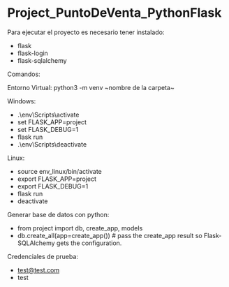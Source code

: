# Project_PuntoDeVenta_PythonFlask

Para ejecutar el proyecto es necesario tener instalado:
- flask
- flask-login
- flask-sqlalchemy

Comandos:

Entorno Virtual: python3 -m venv ~nombre de la carpeta~

Windows:
  - .\env\Scripts\activate
  - set FLASK_APP=project
  - set FLASK_DEBUG=1
  - flask run
  - .\env\Scripts\deactivate

Linux:
  - source env_linux/bin/activate
  - export FLASK_APP=project
  - export FLASK_DEBUG=1
  - flask run
  - deactivate

Generar base de datos con python:
- from project import db, create_app, models
- db.create_all(app=create_app()) # pass the create_app result so Flask-SQLAlchemy gets the configuration.

Credenciales de prueba:
  - test@test.com
  - test
